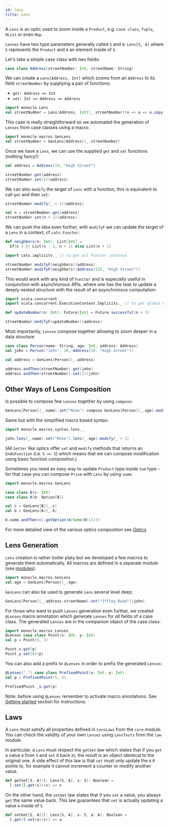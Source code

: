 ```yaml
---
id: lens
title: Lens
---
```


A `Lens` is an optic used to zoom inside a `Product`, e.g. `case class`, `Tuple`, `HList` or even `Map`.

`Lenses` have two type parameters generally called `S` and `A`: `Lens[S, A]` where `S` represents the `Product` and `A` an element inside of `S`.

Let's take a simple case class with two fields:

```scala mdoc:silent
case class Address(streetNumber: Int, streetName: String)
```

We can create a `Lens[Address, Int]` which zooms from an `Address` to its field `streetNumber` by supplying a pair of functions:

*   `get: Address => Int`
*   `set: Int => Address => Address`

```scala mdoc:silent
import monocle.Lens
val streetNumber = Lens[Address, Int](_.streetNumber)(n => a => a.copy(streetNumber = n))
```

This case is really straightforward so we automated the generation of `Lenses` from case classes using a macro:

```scala mdoc:nest:silent
import monocle.macros.GenLens
val streetNumber = GenLens[Address](_.streetNumber)
```

Once we have a `Lens`, we can use the supplied `get` and `set` functions (nothing fancy!):

```scala mdoc
val address = Address(10, "High Street")

streetNumber.get(address)
streetNumber.set(5)(address)
```

We can also `modify` the target of `Lens` with a function, this is equivalent to call `get` and then `set`:

```scala mdoc
streetNumber.modify(_ + 1)(address)

val n = streetNumber.get(address)
streetNumber.set(n + 1)(address)
```

We can push the idea even further, with `modifyF` we can update the target of a `Lens` in a context, cf `cats.Functor`:

```scala mdoc:silent
def neighbors(n: Int): List[Int] =
  if(n > 0) List(n - 1, n + 1) else List(n + 1)

import cats.implicits._ // to get all Functor instance
```

```scala mdoc
streetNumber.modifyF(neighbors)(address)
streetNumber.modifyF(neighbors)(Address(135, "High Street"))
```

This would work with any kind of `Functor` and is especially useful in conjunction with asynchronous APIs, 
where one has the task to update a deeply nested structure with the result of an asynchronous computation:

```scala mdoc:silent
import scala.concurrent._
import scala.concurrent.ExecutionContext.Implicits._ // to get global ExecutionContext

def updateNumber(n: Int): Future[Int] = Future.successful(n + 1)
```

```scala mdoc
streetNumber.modifyF(updateNumber)(address)
```

Most importantly, `Lenses` compose together allowing to zoom deeper in a data structure

```scala mdoc:nest:silent
case class Person(name: String, age: Int, address: Address)
val john = Person("John", 20, Address(10, "High Street"))

val address = GenLens[Person](_.address)
```

```scala mdoc
address.andThen(streetNumber).get(john)
address.andThen(streetNumber).set(2)(john)
```

## Other Ways of Lens Composition

Is possible to compose few `Lenses` together by using `compose`:

```scala mdoc:silent
GenLens[Person](_.name).set("Mike") compose GenLens[Person](_.age).modify(_ + 1)
```

Same but with the simplified macro based syntax:

```scala mdoc:silent
import monocle.macros.syntax.lens._

john.lens(_.name).set("Mike").lens(_.age).modify(_ + 1)
```

(All `Setter` like optics offer `set` and `modify` methods that returns an `EndoFunction` (i.e. `S => S`) which means that we can compose modification using basic function composition.)

Sometimes you need an easy way to update `Product` type inside
`Sum` type - for that case you can compose `Prism` with `Lens` by using `some`:

```scala mdoc
import monocle.macros.GenLens

case class B(c: Int)
case class A(b: Option[B])

val c = GenLens[B](_.c)
val b = GenLens[A](_.b)

b.some.andThen(c).getOption(A(Some(B(1))))
```

For more detailed view of the various optics composition see [Optics](../optics.html)

## Lens Generation

`Lens` creation is rather boiler platy but we developed a few macros to generate them automatically. All macros
are defined in a separate module (see [modules](../modules.html)).

```scala mdoc:silent
import monocle.macros.GenLens
val age = GenLens[Person](_.age)
```

`GenLens` can also be used to generate `Lens` several level deep:

```scala mdoc
GenLens[Person](_.address.streetName).set("Iffley Road")(john)
```

For those who want to push `Lenses` generation even further, we created `@Lenses` macro annotation which generate
`Lenses` for *all* fields of a case class. The generated `Lenses` are in the companion object of the case class:

```scala mdoc:silent
import monocle.macros.Lenses
@Lenses case class Point(x: Int, y: Int)
val p = Point(5, 3)
```

```scala mdoc
Point.x.get(p)
Point.y.set(0)(p)
```

You can also add a prefix to `@Lenses` in order to prefix the generated `Lenses`: 

```scala mdoc:nest:silent
@Lenses("_") case class PrefixedPoint(x: Int, y: Int)
val p = PrefixedPoint(5, 3)
```

```scala mdoc
PrefixedPoint._x.get(p)
```

Note: before using `@Lenses` remember to activate macro annotations. See [Getting started](../../#getting-started) section for instructions.

## Laws

A `Lens` must satisfy all properties defined in `LensLaws` from the `core` module.
You can check the validity of your own `Lenses` using `LensTests` from the `law` module.

In particular, a `Lens` must respect the `getSet` law which states that if you `get` a value `A` from `S` and 
`set` it back in, the result is an object identical to the original one. A side effect of this law is that `set` 
must only update the `A` it points to, for example it cannot increment a counter or modify another value.

```scala mdoc:silent
def getSet[S, A](l: Lens[S, A], s: S): Boolean =
  l.set(l.get(s))(s) == s
```

On the other hand, the `setGet` law states that if you `set` a value, you always `get` the same value back. 
This law guarantees that `set` is actually updating a value `A` inside of `S`.

```scala mdoc:silent
def setGet[S, A](l: Lens[S, A], s: S, a: A): Boolean =
  l.get(l.set(a)(s)) == a
```
